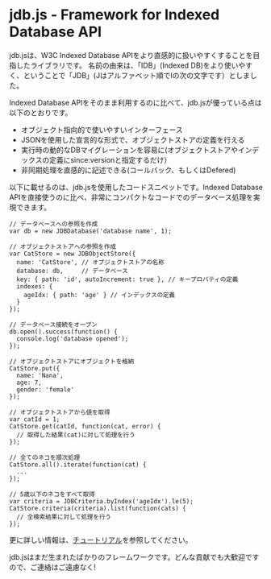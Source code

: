 # jdb.js - Framework for Indexed Database API

jdb.jsは、W3C Indexed Database APIをより直感的に扱いやすくすることを目指したライブラリです。
名前の由来は、「IDB」(Indexed DB)をより使いやすく、ということで「JDB」(Jはアルファベット順でIの次の文字です）としました。

Indexed Database APIをそのまま利用するのに比べて、jdb.jsが優っている点は以下のとおりです。

* オブジェクト指向的で使いやすいインターフェース
* JSONを使用した宣言的な形式で、オブジェクトストアの定義を行える
* 実行時の動的なDBマイグレーションを容易に(オブジェクトストアやインデックスの定義にsince:versionと指定するだけ）
* 非同期処理を直感的に記述できる(コールバック、もしくはDefered)

以下に載せるのは、jdb.jsを使用したコードスニペットです。Indexed Database APIを直接使うのに比べ、非常にコンパクトなコードでのデータベース処理を実現できます。

    // データベースへの参照を作成
    var db = new JDBDatabase('database name', 1);

    // オブジェクトストアへの参照を作成
    var CatStore = new JDBObjectStore({
      name: 'CatStore', // オブジェクトストアの名称
      database: db,     // データベース
      key: { path: 'id', autoIncrement: true }, // キープロパティの定義
      indexes: {
        ageIdx: { path: 'age' } // インデックスの定義
      }
    });

    // データベース接続をオープン
    db.open().success(function() {
      console.log('database opened');
    });

    // オブジェクトストアにオブジェクトを格納
    CatStore.put({
      name: 'Nana',
      age: 7,
      gender: 'female'
    });

    // オブジェクトストアから値を取得
    var catId = 1;
    CatStore.get(catId, function(cat, error) {
      // 取得した結果(cat)に対して処理を行う
    });

    // 全てのネコを順次処理
    CatStore.all().iterate(function(cat) {
      ...
    });

    // 5歳以下のネコをすべて取得
    var criteria = JDBCriteria.byIndex('ageIdx').le(5);
    CatStore.criteria(criteria).list(function(cats) {
      // 全検索結果に対して処理を行う
    });

更に詳しい情報は、<a href="https://sites.google.com/site/jdbjsdoc/tutorial_ja">チュートリアル</a>を参照してください。

jdb.jsはまだ生まれたばかりのフレームワークです。どんな貢献でも大歓迎ですので、ご連絡はご遠慮なく!
